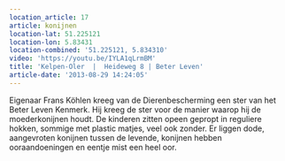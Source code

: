 ```yaml
---
location_article: 17
article: konijnen
location-lat: 51.225121
location-lon: 5.83431
location-combined: '51.225121, 5.834310'
video: 'https://youtu.be/IYLA1qLrmBM'
title: 'Kelpen-Oler  |  Heideweg 8 | Beter Leven'
article-date: '2013-08-29 14:24:05'
---
```


Eigenaar Frans Köhlen kreeg van de Dierenbescherming een ster van het Beter Leven Kenmerk. Hij kreeg de ster voor de manier waarop hij de moederkonijnen houdt. De kinderen zitten opeen gepropt in reguliere hokken, sommige met plastic matjes, veel ook zonder. Er liggen dode, aangevroten konijnen tussen de levende, konijnen hebben ooraandoeningen en eentje mist een heel oor.